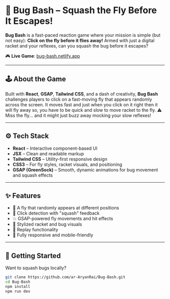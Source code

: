 # 🦟 Bug Bash – Squash the Fly Before It Escapes!

**Bug Bash** is a fast-paced reaction game where your mission is simple (but not easy): **Click on the fly before it flies away!** Armed with just a digital racket and your reflexes, can you squash the bug before it escapes?

🎮 **Live Game**: [bug-bash.netlify.app](https://bug-bash.netlify.app/)  

---

## 🕹️ About the Game

Built with **React**, **GSAP**, **Tailwind CSS**, and a dash of creativity, **Bug Bash** challenges players to click on a fast-moving fly that appears randomly across the screen. It moves fast and just when you click on it right then it will fly away so, you have to be quick and slow to move racket to the fly.
⚠️ Miss the fly... and it might just buzz away mocking your slow reflexes!

---

## ⚙️ Tech Stack

- **React** – Interactive component-based UI  
- **JSX** – Clean and readable markup  
- **Tailwind CSS** – Utility-first responsive design  
- **CSS3** – For fly styles, racket visuals, and positioning  
- **GSAP (GreenSock)** – Smooth, dynamic animations for bug movement and squash effects  

---

## ✨ Features

- 🦟 A fly that randomly appears at different positions  
- 🏓 Click detection with "squash" feedback  
- 💥 GSAP-powered fly movements and hit effects  
- 🎨 Stylized racket and bug visuals  
- 🔁 Replay functionality 
- 📱 Fully responsive and mobile-friendly  

---

## 🚀 Getting Started

Want to squash bugs locally?

```bash
git clone https://github.com/ar-AryanRai/Bug-Bash.git
cd Bug-Bash
npm install
npm run dev
```
